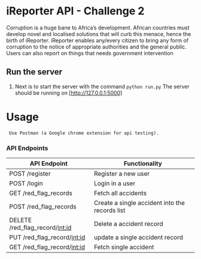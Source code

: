 # iReporter API - Challenge 2
Corruption is a huge bane to Africa’s development. African countries must develop novel and
localised solutions that will curb this menace, hence the birth of iReporter. iReporter enables
any/every citizen to bring any form of corruption to the notice of appropriate authorities and the
general public. Users can also report on things that needs government intervention

## Run the server
1. Next is to start the server with the command `python run.py`
       The server should be running on [http://127.0.0.1:5000]
       
# Usage
     Use Postman (a Google chrome extension for api testing).
     
### API Endpoints
| API Endpoint | Functionality |
| -----------  | ------------- |
| POST /register |  Register a new user |
| POST /login |  Login in a user |
| GET /red_flag_records |  Fetch all accidents |
| POST /red_flag_records |  Create a single accident into the records list|
| DELETE /red_flag_record/<int:id> |  Delete a accident record |
| PUT /red_flag_record/<int:id> |  update a single accident record |
| GET /red_flag_record/<int:id> |  Fetch single accident |

